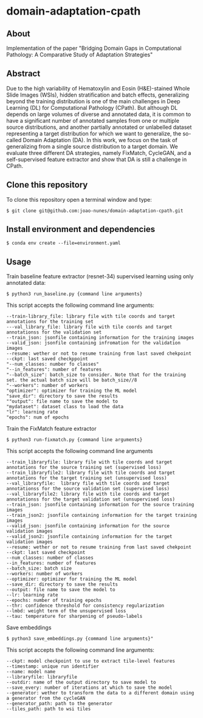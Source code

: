 # domain-adaptation-cpath

## About

Implementation of the paper "Bridging Domain Gaps in Computational Pathology: A Comparative Study of Adaptation Strategies"

## Abstract

Due to the high variability of Hematoxylin and Eosin (H&E)-stained Whole Slide Images (WSIs), hidden stratification and batch effects, generalizing beyond the training distribution is one of the main challenges in Deep Learning (DL) for Computational Pathology (CPath). But although DL depends on large volumes of diverse and annotated data, it is common to have a significant number of annotated samples from one or multiple source distributions, and another partially annotated or unlabelled dataset representing a target distribution for which we want to generalize, the so-called Domain Adaptation (DA). In this work, we focus on the task of generalizing from a single source distribution to a target domain. We evaluate three different DA strategies, namely FixMatch, CycleGAN, and a self-supervised feature extractor and show that DA is still a challenge in CPath.

## Clone this repository

To clone this repository open a terminal window and type:

```$ git clone git@github.com:joao-nunes/domain-adaptation-cpath.git```

## Install environment and dependencies

```
$ conda env create --file=environment.yaml
```
## Usage

Train baseline feature extractor (resnet-34) supervised learning using only annotated data:

```
$ python3 run_baseline.py {command line arguments}
```

This script accepts the following command line arguments:

```
--train-library_file: library file with tile coords and target annotations for the training set
---val_library_file: library file with tile coords and target annotationss for the validation set
--train_json: jsonfile containing information for the training images
--valid_json: jsonfile containing infromation for the validation images
--resume: wether or not to resume training from last saved chekpoint
--ckpt: last saved checkppoint
"--num_classes: number fo classes"
"--in_features": number of features
"--batch_size": batch_size to consider. Note that for the training set. the actual batch size will be batch_size//8
"--workers": number of workers
"optimizer": optimizer for training the ML model
"save_dir": directory to save the results
""output": file name to save the model to
"mydataset": dataset class to load the data
"lr": learning rate
"epochs": num of epochs

```

Train the FixMatch feature extractor

```
$ python3 run-fixmatch.py {command line arguments}
```

This script accepts the following command line arguments

```
--train_libraryfile: library file with tile coords and target annotations for the source training set (supervised loss)
--train_libraryfile2: library file with tile coords and target annotations for the target training set (unsupervised loss)
--val_libraryfile:  library file with tile coords and target annotationss for the source validation set (supervised loss)
--val_libraryfile2: library file with tile coords and target annotationss for the target validation set (unsupervised loss)
--train_json: jsonfile containing information for the source training images
--train_json2: jsonfile containing information for the target training images
--valid_json: jsonfile containing information for the source validation images
--valid_json2: jsonfile containing information for the target validation images
--resume: wether or not to resume training from last saved chekpoint
--ckpt: last saved checkpoint
--num_classes: number of classes
--in_features: number of features
--batch_size: batch size
--workers: number of workers
--optimizer: optimizer for training the ML model
--save_dir: directory to save the results
--output: file name to save the model to
--lr: learning rate
--epochs: number of training epochs
--thr: confidence threshold for consistency regularization
--lmbd: weight term of the unsupervised loss
--tau: temperature for sharpening of pseudo-labels
```

Save embeddings

``` $ python3 save_embeddings.py {command line arguments}" ```

This script accepts the following command line arguments:

```
--ckpt: model checkpoint to use to extract tile-level features
--timestamp: unique run identifier
--name: model name
--libraryfile: libraryfile
--outdir: name of the output directory to save model to
--save_every: number of iterations at which to save the model
--generator: wether to transform the data to a different domain using a generator from the cycleGAN
--generator_path: path to the generator
--tiles_path: path to wsi tiles
```

